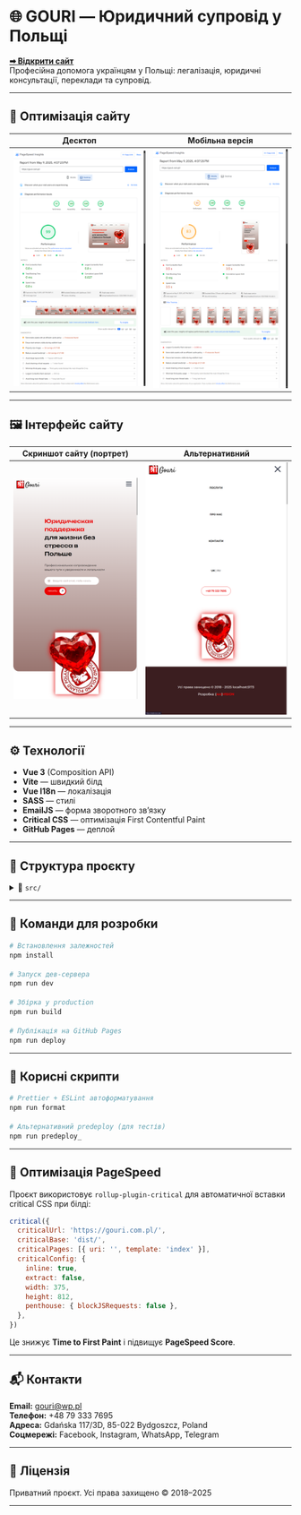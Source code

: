 # 🌐 GOURI — Юридичний супровід у Польщі

**[➡ Відкрити сайт](http://gouri.com.pl/)**  
Професійна допомога українцям у Польщі: легалізація, юридичні консультації, переклади та супровід.

---

## 🚀 Оптимізація сайту

| Десктоп | Мобільна версія |
|--------|-----------------|
| ![desktop](docs/desktop.png) | ![mobile](docs/mobile.png) |

---

## 🖼️ Інтерфейс сайту

| Скриншот сайту (портрет) | Альтернативний |
|--------------------------|----------------|
| ![portrait](docs/portrait.png) | ![portrait_](docs/portrait_.png) |

---

## ⚙️ Технології

- **Vue 3** (Composition API)
- **Vite** — швидкий білд
- **Vue I18n** — локалізація
- **SASS** — стилі
- **EmailJS** — форма зворотного зв’язку
- **Critical CSS** — оптимізація First Contentful Paint
- **GitHub Pages** — деплой

---

## 📁 Структура проєкту

<details>
<summary>📂 <code>src/</code></summary>

```txt
App.vue              # Основний layout з усіма секціями
components/          # Всі секції сторінки (Hero, About, FAQ тощо)
directives/          # Кастомні директиви
i18n/                # Файли локалізації
assets/              # Зображення та ресурси
style.css            # Глобальні стилі
```
</details>

---

## 🚀 Команди для розробки

```bash
# Встановлення залежностей
npm install

# Запуск дев-сервера
npm run dev

# Збірка у production
npm run build

# Публікація на GitHub Pages
npm run deploy
```

---

## 🧰 Корисні скрипти

```bash
# Prettier + ESLint автоформатування
npm run format

# Альтернативний predeploy (для тестів)
npm run predeploy_
```

---

## 🎯 Оптимізація PageSpeed

Проєкт використовує `rollup-plugin-critical` для автоматичної вставки critical CSS при білді:

```js
critical({
  criticalUrl: 'https://gouri.com.pl/',
  criticalBase: 'dist/',
  criticalPages: [{ uri: '', template: 'index' }],
  criticalConfig: {
    inline: true,
    extract: false,
    width: 375,
    height: 812,
    penthouse: { blockJSRequests: false },
  },
})
```

Це знижує **Time to First Paint** і підвищує **PageSpeed Score**.

---

## 📬 Контакти

**Email:** gouri@wp.pl  
**Телефон:** +48 79 333 7695  
**Адреса:** Gdańska 117/3D, 85-022 Bydgoszcz, Poland  
**Соцмережі:** Facebook, Instagram, WhatsApp, Telegram

---

## 📄 Ліцензія

Приватний проєкт. Усі права захищено © 2018–2025

---
